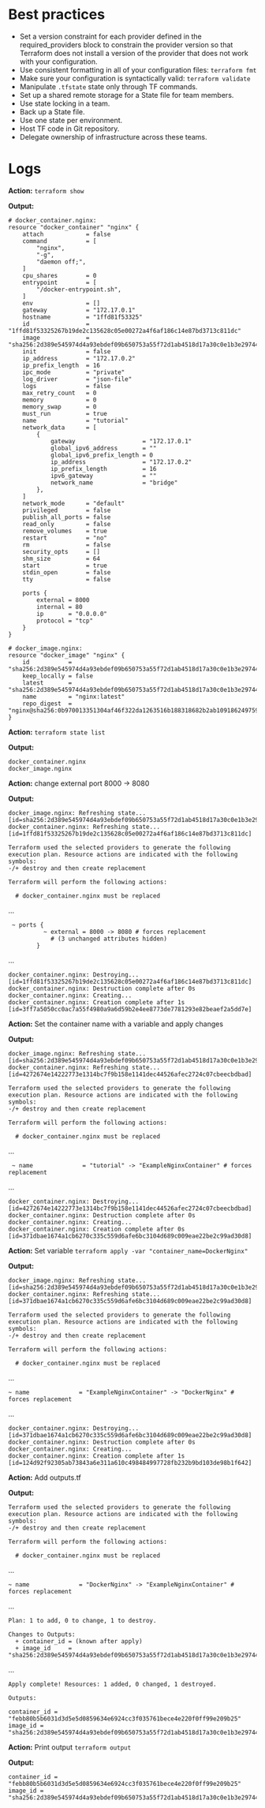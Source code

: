 # Best practices

- Set a version constraint for each provider defined in the required_providers
  block to constrain the provider version so that Terraform does not install
  a version of the provider that does not work with your configuration.
- Use consistent formatting in all of your configuration files: `terraform fmt`
- Make sure your configuration is syntactically valid: `terraform validate`
- Manipulate `.tfstate` state only through TF commands.
- Set up a shared remote storage for a State file for team members.
- Use state locking in a team.
- Back up a State file.
- Use one state per environment.
- Host TF code in Git repository.
- Delegate ownership of infrastructure across these teams.

# Logs

**Action:** `terraform show`

**Output:**
```
# docker_container.nginx:
resource "docker_container" "nginx" {
    attach            = false
    command           = [
        "nginx",
        "-g",
        "daemon off;",
    ]
    cpu_shares        = 0
    entrypoint        = [
        "/docker-entrypoint.sh",
    ]
    env               = []
    gateway           = "172.17.0.1"
    hostname          = "1ffd81f53325"
    id                = "1ffd81f53325267b19de2c135628c05e00272a4f6af186c14e87bd3713c811dc"
    image             = "sha256:2d389e545974d4a93ebdef09b650753a55f72d1ab4518d17a30c0e1b3e297444"
    init              = false
    ip_address        = "172.17.0.2"
    ip_prefix_length  = 16
    ipc_mode          = "private"
    log_driver        = "json-file"
    logs              = false
    max_retry_count   = 0
    memory            = 0
    memory_swap       = 0
    must_run          = true
    name              = "tutorial"
    network_data      = [
        {
            gateway                   = "172.17.0.1"
            global_ipv6_address       = ""
            global_ipv6_prefix_length = 0
            ip_address                = "172.17.0.2"
            ip_prefix_length          = 16
            ipv6_gateway              = ""
            network_name              = "bridge"
        },
    ]
    network_mode      = "default"
    privileged        = false
    publish_all_ports = false
    read_only         = false
    remove_volumes    = true
    restart           = "no"
    rm                = false
    security_opts     = []
    shm_size          = 64
    start             = true
    stdin_open        = false
    tty               = false

    ports {
        external = 8000
        internal = 80
        ip       = "0.0.0.0"
        protocol = "tcp"
    }
}

# docker_image.nginx:
resource "docker_image" "nginx" {
    id           = "sha256:2d389e545974d4a93ebdef09b650753a55f72d1ab4518d17a30c0e1b3e297444nginx:latest"
    keep_locally = false
    latest       = "sha256:2d389e545974d4a93ebdef09b650753a55f72d1ab4518d17a30c0e1b3e297444"
    name         = "nginx:latest"
    repo_digest  = "nginx@sha256:0b970013351304af46f322da1263516b188318682b2ab1091862497591189ff1"
}
```

**Action:** `terraform state list`

**Output:**
```
docker_container.nginx
docker_image.nginx
```

**Action:** change external port 8000 -> 8080

**Output:**
```
docker_image.nginx: Refreshing state... [id=sha256:2d389e545974d4a93ebdef09b650753a55f72d1ab4518d17a30c0e1b3e297444nginx:latest]
docker_container.nginx: Refreshing state... [id=1ffd81f53325267b19de2c135628c05e00272a4f6af186c14e87bd3713c811dc]

Terraform used the selected providers to generate the following execution plan. Resource actions are indicated with the following symbols:
-/+ destroy and then create replacement

Terraform will perform the following actions:

  # docker_container.nginx must be replaced

```
...
```
 ~ ports {
          ~ external = 8000 -> 8080 # forces replacement
            # (3 unchanged attributes hidden)
        }
```
...
```
docker_container.nginx: Destroying... [id=1ffd81f53325267b19de2c135628c05e00272a4f6af186c14e87bd3713c811dc]
docker_container.nginx: Destruction complete after 0s
docker_container.nginx: Creating...
docker_container.nginx: Creation complete after 1s [id=3ff7a5050cc0ac7a55f4980a9a6d59b2e4ee8773de7781293e82beaef2a5dd7e]
```

**Action:** Set the container name with a variable and apply changes

**Output:**
```
docker_image.nginx: Refreshing state... [id=sha256:2d389e545974d4a93ebdef09b650753a55f72d1ab4518d17a30c0e1b3e297444nginx:latest]
docker_container.nginx: Refreshing state... [id=4272674e14222773e1314bc7f9b158e1141dec44526afec2724c07cbeecbdbad]

Terraform used the selected providers to generate the following execution plan. Resource actions are indicated with the following symbols:
-/+ destroy and then create replacement

Terraform will perform the following actions:

  # docker_container.nginx must be replaced
```
...
```
 ~ name              = "tutorial" -> "ExampleNginxContainer" # forces replacement
```
...
```
docker_container.nginx: Destroying... [id=4272674e14222773e1314bc7f9b158e1141dec44526afec2724c07cbeecbdbad]
docker_container.nginx: Destruction complete after 0s
docker_container.nginx: Creating...
docker_container.nginx: Creation complete after 0s [id=371dbae1674a1cb6270c335c559d6afe6bc3104d689c009eae22be2c99ad30d8]
```

**Action:** Set variable `terraform apply -var "container_name=DockerNginx"`

**Output:**
```
docker_image.nginx: Refreshing state... [id=sha256:2d389e545974d4a93ebdef09b650753a55f72d1ab4518d17a30c0e1b3e297444nginx:latest]
docker_container.nginx: Refreshing state... [id=371dbae1674a1cb6270c335c559d6afe6bc3104d689c009eae22be2c99ad30d8]

Terraform used the selected providers to generate the following execution plan. Resource actions are indicated with the following symbols:
-/+ destroy and then create replacement

Terraform will perform the following actions:

  # docker_container.nginx must be replaced
```
...
``` 
~ name              = "ExampleNginxContainer" -> "DockerNginx" # forces replacement
```
...
```
docker_container.nginx: Destroying... [id=371dbae1674a1cb6270c335c559d6afe6bc3104d689c009eae22be2c99ad30d8]
docker_container.nginx: Destruction complete after 0s
docker_container.nginx: Creating...
docker_container.nginx: Creation complete after 1s [id=124d92f92305ab73843a6e311a610c498484997728fb232b9bd103de98b1f642]
```

**Action:** Add outputs.tf

**Output:**
```
Terraform used the selected providers to generate the following execution plan. Resource actions are indicated with the following symbols:
-/+ destroy and then create replacement

Terraform will perform the following actions:

  # docker_container.nginx must be replaced

```
...
```
~ name              = "DockerNginx" -> "ExampleNginxContainer" # forces replacement
```
...
```
Plan: 1 to add, 0 to change, 1 to destroy.

Changes to Outputs:
  + container_id = (known after apply)
  + image_id     = "sha256:2d389e545974d4a93ebdef09b650753a55f72d1ab4518d17a30c0e1b3e297444nginx:latest"

```
...
```
Apply complete! Resources: 1 added, 0 changed, 1 destroyed.

Outputs:

container_id = "febb80b5b6031d3d5e5d0859634e6924cc3f035761bece4e220f0ff99e209b25"
image_id = "sha256:2d389e545974d4a93ebdef09b650753a55f72d1ab4518d17a30c0e1b3e297444nginx:latest"
```

**Action:** Print output `terraform output`

**Output:**

```
container_id = "febb80b5b6031d3d5e5d0859634e6924cc3f035761bece4e220f0ff99e209b25"
image_id = "sha256:2d389e545974d4a93ebdef09b650753a55f72d1ab4518d17a30c0e1b3e297444nginx:latest"
```
